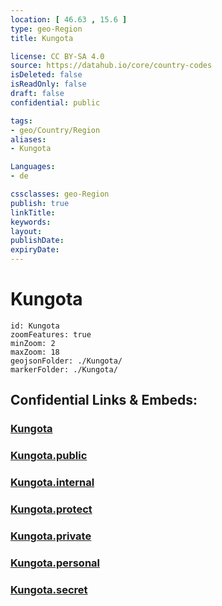```yaml
---
location: [ 46.63 , 15.6 ] 
type: geo-Region
title: Kungota

license: CC BY-SA 4.0
source: https://datahub.io/core/country-codes
isDeleted: false
isReadOnly: false
draft: false
confidential: public

tags:
- geo/Country/Region
aliases:
- Kungota

Languages:
- de

cssclasses: geo-Region
publish: true
linkTitle: 
keywords: 
layout: 
publishDate: 
expiryDate: 
---
```


# Kungota

```leaflet
id: Kungota
zoomFeatures: true 
minZoom: 2 
maxZoom: 18
geojsonFolder: ./Kungota/
markerFolder: ./Kungota/
```


## Confidential Links & Embeds: 

### [Kungota](/_Standards/Earth/Continent/Europe/Europe~Central/Slovenia/Regions~Slovenia/Podravska/counties~Podravska/Kungota.md) 

### [Kungota.public](/_public/Earth/Continent/Europe/Europe~Central/Slovenia/Regions~Slovenia/Podravska/counties~Podravska/Kungota.public.md) 

### [Kungota.internal](/_internal/Earth/Continent/Europe/Europe~Central/Slovenia/Regions~Slovenia/Podravska/counties~Podravska/Kungota.internal.md) 

### [Kungota.protect](/_protect/Earth/Continent/Europe/Europe~Central/Slovenia/Regions~Slovenia/Podravska/counties~Podravska/Kungota.protect.md) 

### [Kungota.private](/_private/Earth/Continent/Europe/Europe~Central/Slovenia/Regions~Slovenia/Podravska/counties~Podravska/Kungota.private.md) 

### [Kungota.personal](/_personal/Earth/Continent/Europe/Europe~Central/Slovenia/Regions~Slovenia/Podravska/counties~Podravska/Kungota.personal.md) 

### [Kungota.secret](/_secret/Earth/Continent/Europe/Europe~Central/Slovenia/Regions~Slovenia/Podravska/counties~Podravska/Kungota.secret.md)

